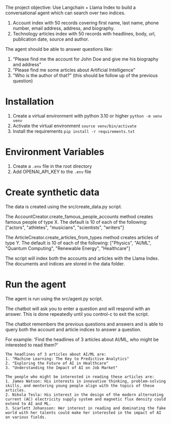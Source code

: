 The project objective:
Use Langchain + Llama Index to build a conversational agent which can search over two indices.
1. Account index with 50 records covering first name, last name, phone number, email address, address, and biography.
2. Technology articles index with 50 records with headlines, body, url, publication date, source and author.

The agent should be able to answer questions like:
1. “Please find me the account for John Doe and give me his biography and address”
2. “Please find me some articles about Artificial Intelligence”
3. “Who is the author of that?” (this should be follow up of the previous question)


# Installation
1. Create a virtual environment with python 3.10 or higher `python -m venv venv`
2. Activate the virtual environment `source venv/bin/activate`
3. Install the requirements `pip install -r requirements.txt`

# Environment Variables
1. Create a `.env` file in the root directory
2. Add OPENAI_API_KEY to the `.env` file

# Create synthetic data
The data is created using the src/create_data.py script.

The AccountCreator.create_famous_people_accounts method creates famous people of type X.
The default is 10 of each of the following: ["actors", "athletes", "musicians", "scientists", "writers"]

The ArticleCreator.create_articles_from_types method creates articles of type Y.
The default is 10 of each of the following: ["Physics", "AI/ML", "Quantum Computing", "Renewable Energy", "Healthcare"]

The script will index both the accounts and articles with the Llama Index. The documents and indices are stored in the data folder.

# Run the agent
The agent is run using the src/agent.py script.

The chatbot will ask you to enter a question and will respond with an answer. This is done repeatedly until you control-c to exit the script.

The chatbot remembers the previous questions and answers and is able to query both the account and article indices to answer a question.

For example:
'Find the headlines of 3 articles about AI/ML, who might be interested to read them?'

```
The headlines of 3 articles about AI/ML are: 
1. "Machine Learning: The Key to Predictive Analytics"
2. "Exploring the Future of AI in Healthcare"
3. "Understanding the Impact of AI on Job Market"

The people who might be interested in reading these articles are:
1. James Watson: His interests in innovative thinking, problem-solving skills, and mentoring young people align with the topics of these articles.
2. Nikola Tesla: His interest in the design of the modern alternating current (AC) electricity supply system and magnetic flux density could extend to AI and ML.
3. Scarlett Johansson: Her interest in reading and dominating the fake world with her talents could make her interested in the impact of AI on various fields.
```